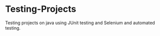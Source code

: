 # Testing-Projects
Testing projects on java using JUnit testing and Selenium and automated testing.

